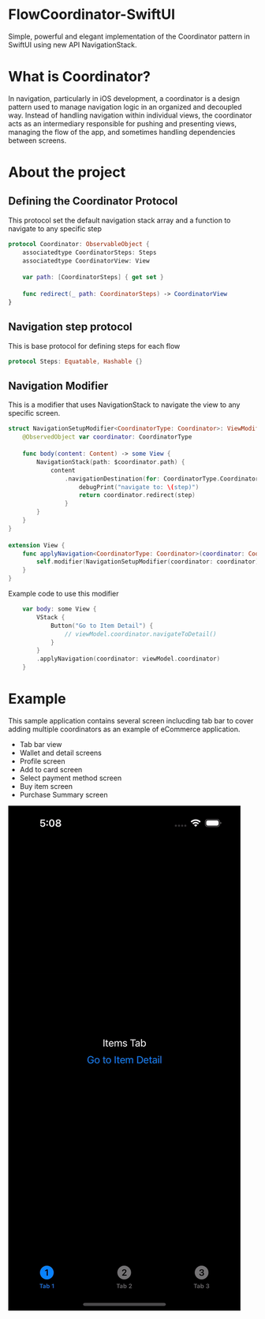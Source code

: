 # FlowCoordinator-SwiftUI
Simple, powerful and elegant implementation of the Coordinator pattern in SwiftUI using new API NavigationStack. 

# What is Coordinator?
In navigation, particularly in iOS development, a coordinator is a design pattern used to manage navigation logic in an organized and decoupled way. Instead of handling navigation within individual views, the coordinator acts as an intermediary responsible for pushing and presenting views, managing the flow of the app, and sometimes handling dependencies between screens.

# About the project

## Defining the Coordinator Protocol
This protocol set the default navigation stack array and a function to navigate to any specific step

```swift
protocol Coordinator: ObservableObject {
    associatedtype CoordinatorSteps: Steps
    associatedtype CoordinatorView: View

    var path: [CoordinatorSteps] { get set }

    func redirect(_ path: CoordinatorSteps) -> CoordinatorView
}
```
## Navigation step protocol
This is base protocol for defining steps for each flow
```swift
protocol Steps: Equatable, Hashable {}
```

## Navigation Modifier
This is a modifier that uses NavigationStack to navigate the view to any specific screen.

```swift
struct NavigationSetupModifier<CoordinatorType: Coordinator>: ViewModifier {
    @ObservedObject var coordinator: CoordinatorType

    func body(content: Content) -> some View {
        NavigationStack(path: $coordinator.path) {
            content
                .navigationDestination(for: CoordinatorType.CoordinatorSteps.self) { step in
                    debugPrint("navigate to: \(step)")
                    return coordinator.redirect(step)
                }
        }
    }
}

extension View {
    func applyNavigation<CoordinatorType: Coordinator>(coordinator: CoordinatorType) -> some View {
        self.modifier(NavigationSetupModifier(coordinator: coordinator))
    }
}
```

Example code to use this modifier
```swift
    var body: some View {
        VStack {
            Button("Go to Item Detail") {
                // viewModel.coordinator.navigateToDetail()
            }
        }
        .applyNavigation(coordinator: viewModel.coordinator)
    }

```

# Example
This sample application contains several screen inclucding tab bar to cover adding multiple coordinators as an example of eCommerce application.

- Tab bar view
- Wallet and detail screens
- Profile screen
- Add to card screen
- Select payment method screen
- Buy item screen
- Purchase Summary screen

![Demo GIF](./flowCoordinator.gif)
